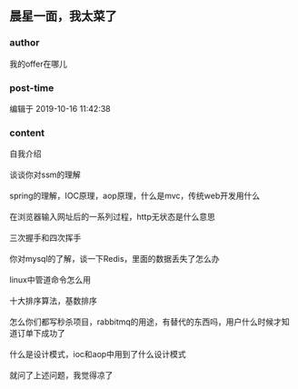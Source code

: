 ## 晨星一面，我太菜了
### author 
我的offer在哪儿
### post-time 

编辑于  2019-10-16 11:42:38
### content 
<div class="post-topic-des nc-post-content">
 自我介绍
 <br/>
 <br/>
 谈谈你对ssm的理解
 <br/>
 <br/>
 spring的理解，IOC原理，aop原理，什么是mvc，传统web开发用什么
 <br/>
 <br/>
 在浏览器输入网址后的一系列过程，http无状态是什么意思
 <br/>
 <br/>
 三次握手和四次挥手
 <br/>
 <br/>
 你对mysql的了解，谈一下Redis，里面的数据丢失了怎么办
 <br/>
 <br/>
 linux中管道命令怎么用
 <br/>
 <br/>
 十大排序算法，基数排序
 <br/>
 <br/>
 怎么你们都写秒杀项目，rabbitmq的用途，有替代的东西吗，用户什么时候才知道订单下成功了
 <br/>
 <br/>
 <div>
  什么是设计模式，ioc和aop中用到了什么设计模式
 </div>
 <div>
  <br/>
 </div>
 <div>
  就问了上述问题，我觉得凉了
 </div>
</div>
